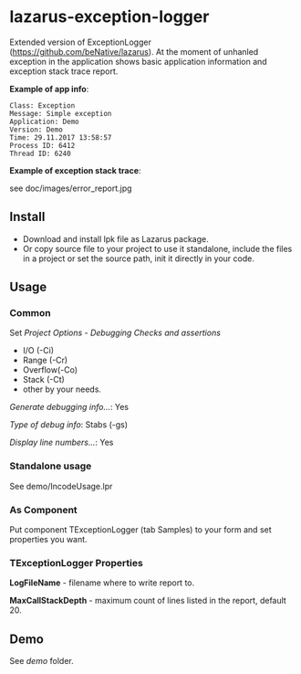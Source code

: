 # lazarus-exception-logger
Extended version of ExceptionLogger (https://github.com/beNative/lazarus).
At the moment of unhanled exception in the application shows basic application information and exception stack trace report.

**Example of app info**:

    Class: Exception
    Message: Simple exception
    Application: Demo
    Version: Demo
    Time: 29.11.2017 13:58:57
    Process ID: 6412
    Thread ID: 6240
    
**Example of exception stack trace**:

see doc/images/error_report.jpg

## Install 

* Download and install lpk file as Lazarus package.
* Or copy source file to your project to use it standalone, include the files in a project or set the source path, init it directly in your code.

## Usage

### Common

Set *Project Options - Debugging* 
*Checks and assertions*
 
* I/O (-Ci)
* Range (-Cr)
* Overflow(-Co)
* Stack (-Ct)
* other by your needs.

*Generate debugging info...*: Yes

*Type of debug info*: Stabs (-gs)

*Display line numbers...*: Yes

### Standalone usage

See demo/IncodeUsage.lpr

### As Component

Put component TExceptionLogger (tab Samples) to your form and set properties you want.

### TExceptionLogger Properties 

**LogFileName** - filename where to write report to.

**MaxCallStackDepth** - maximum count of lines listed in the report, default 20.

## Demo 

See *demo* folder.



